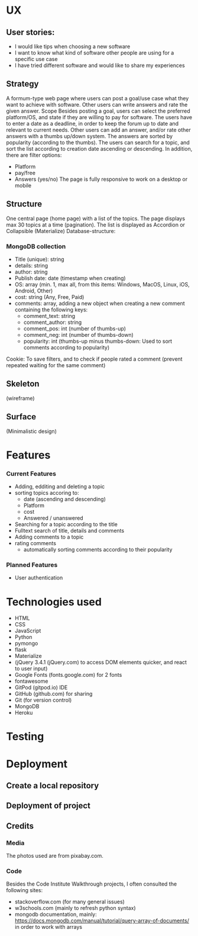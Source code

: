 # UX
## User stories:
- I would like tips when choosing a new software
- I want to know what kind of software other people are using for a specific use case
- I have tried different software and would like to share my experiences

## Strategy
A formum-type web page where users can post a goal/use case what they want to achieve with software. Other users can write answers and rate the given answer.
Scope
Besides posting a goal, users can select the preferred platform/OS, and state if they are willing to pay for software. The users have to enter a date as a deadline, in order to keep the forum up to date and relevant to current needs.
Other users can add an answer, and/or rate other answers with a thumbs up/down system. The answers are sorted by popularity (according to the thumbs).
The users can search for a topic, and sort the list according to creation date ascending or descending. In addition, there are filter options:
- Platform
- pay/free
- Answers (yes/no)
The page is fully responsive to work on a desktop or mobile

## Structure
One central page (home page) with a list of the topics. The page displays max 30 topics at a time (pagination). The list is displayed as Accordion or Collapsible (Materialize)
Database-structure:

### MongoDB collection
- Title (unique): string
- details: string
- author: string
- Publish date: date (timestamp when creating)
- OS: array (min. 1, max all, from this items: Windows, MacOS, Linux, iOS, Android, Other)
- cost: string (Any, Free, Paid)
- comments: array, adding a new object when creating a new comment containing the following keys:
    - comment_text: string
    - comment_author: string
    - comment_pos: int (number of thumbs-up)
    - comment_neg: int (number of thumbs-down)
    - popularity: int (thumbs-up minus thumbs-down: Used to sort comments according to popularity)

Cookie: To save filters, and to check if people rated a comment (prevent repeated waiting for the same comment)

## Skeleton
(wireframe)

## Surface
(Minimalistic design)


# Features

### Current Features
- Adding, edditing and deleting a topic
- sorting topics accoring to:
    - date (ascending and descending)
    - Platform
    - cost
    - Answered / unanswered
- Searching for a topic according to the title
- Fulltext search of title, details and comments
- Adding comments to a topic
- rating comments
    - automatically sorting comments according to their popularity


### Planned Features
- User authentication

# Technologies used
- HTML
- CSS
- JavaScript
- Python
- pymongo
- flask
- Materialize
- (jQuery 3.4.1 (jQuery.com) to access DOM elements quicker, and react to user input)
- Google Fonts (fonts.google.com) for 2 fonts
- fontawesome
- GitPod (gitpod.io) IDE
- GitHub (github.com) for sharing
- Git (for version control)
- MongoDB
- Heroku


# Testing

# Deployment

## Create a local repository

## Deployment of project


## Credits

### Media
The photos used are from pixabay.com.

### Code
Besides the Code Institute Walkthrough projects, I often consulted the following sites:
- stackoverflow.com (for many general issues)
- w3schools.com (mainly to refresh python syntax)
- mongodb documentation, mainly: https://docs.mongodb.com/manual/tutorial/query-array-of-documents/ in order to work with arrays
